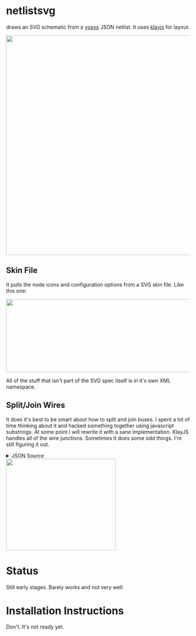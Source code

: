# netlistsvg
draws an SVG schematic from a [yosys](https://github.com/cliffordwolf/yosys) JSON netlist. It uses [klayjs](https://github.com/OpenKieler/klayjs) for layout.

<img src="https://cdn.rawgit.com/nturley/netlistsvg/master/doc/out.svg" width="600" height="600"/>

## Skin File
It pulls the node icons and configuration options from a SVG skin file. Like this one:

<img src="https://cdn.rawgit.com/nturley/netlistsvg/master/lib/test.svg" width="700" height="200">

All of the stuff that isn't part of the SVG spec itself is in it's own XML namespace.

## Split/Join Wires
It does it's best to be smart about how to split and join buses. I spent a lot of time thinking about it and hacked something together using javascript substrings. At some point I will rewrite it with a sane implementation. KlayJS handles all of the wire junctions. Sometimes it does some odd things. I'm still figuring it out.
<details>
  <summary>JSON Source</summary>
```json
{
  "modules": {
    "simple": {
      "ports": {
        "inthing": {
          "direction": "input",
          "bits": [ 2, 3, 4, 5 ]
        },
        "outthing": {
          "direction": "output",
          "bits": [ 2, 3 ]
        },
        "outthing2": {
          "direction": "output",
          "bits": [ 2, 3, 5 ]
        },
        "outthing3": {
          "direction": "output",
          "bits": [ 2, 3, 5 ]
        },
        "outthing4": {
          "direction": "output",
          "bits": [ 2 ]
        }
      },
      "cells": {}
    }
  }
}
```
</details>
<img src="https://cdn.rawgit.com/nturley/netlistsvg/master/doc/splitjoin.svg" width="300" height="250">


# Status
Still early stages. Barely works and not very well.

# Installation Instructions
Don't. It's not ready yet.
